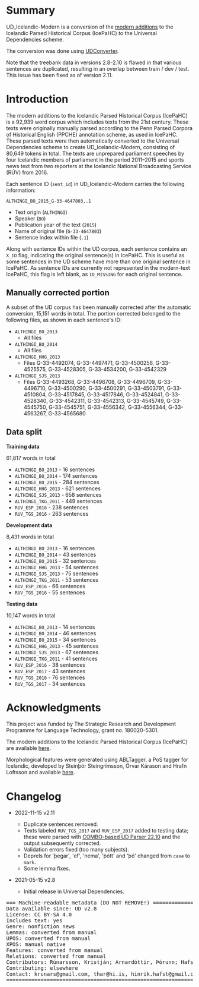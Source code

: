 # Summary

UD_Icelandic-Modern is a conversion of the [modern additions](https://github.com/antonkarl/icecorpus/tree/master/finished/additions2019) to the Icelandic Parsed Historical Corpus (IcePaHC) to the Universal Dependencies scheme.

The conversion was done using [UDConverter](https://github.com/thorunna/UDConverter).

Note that the treebank data in versions 2.8-2.10 is flawed in that various sentences are duplicated, resulting in an overlap between train / dev / test. This issue has been fixed as of version 2.11.


# Introduction

The modern additions to the Icelandic Parsed Historical Corpus (IcePaHC) is a 92,939 word corpus which includes texts from the 21st century. These texts were originally manually parsed according to the Penn Parsed Corpora of Historical English (PPCHE) annotation scheme, as used in IcePaHC. These parsed texts were then automatically converted to the Universal Dependencies scheme to create UD_Icelandic-Modern, consisting of 80,649 tokens in total. The texts are unprepared parliament speeches by four Icelandic members of parliament in the period 2011–2015 and sports news text from two reporters at the Icelandic National Broadcasting Service (RÚV) from 2016.

Each sentence ID (`sent_id`) in UD_Icelandic-Modern carries the following information:

`ALTHINGI_BO_2015_G-33-4647803,.1`

- Text origin (`ALTHINGI`)
- Speaker (`BO`)
- Publication year of the text (`2015`)
- Name of original file (`G-33-4647803`)
- Sentence index within file (`.1`)

Along with sentence IDs within the UD corpus, each sentence contains an `X_ID` flag, indicating the original sentence(s) in IcePaHC. This is useful as some sentences in the UD scheme have more than one original sentence in IcePaHC. As sentence IDs are currently not represented in the modern-text IcePaHC, this flag is left blank, as `ID_MISSING` for each original sentence.


## Manually corrected portion

A subset of the UD corpus has been manually corrected after the automatic conversion, 15,151 words in total. The portion corrected belonged to the following files, as shown in each sentence's ID:
- `ALTHINGI_BO_2013` 
  - All files
- `ALTHINGI_BO_2014` 
  -  All files
- `ALTHINGI_HHG_2013` 
  - Files G-33-4492074, G-33-4497471, G-33-4500256, G-33-4525575, G-33-4528305, G-33-4534200, G-33-4542329
- `ALTHINGI_SJS_2013`
  -  Files G-33-4493268, G-33-4496708, G-33-4496709, G-33-4496710, G-33-4500290, G-33-4500291, G-33-4503791, G-33-4510804, G-33-4517845, G-33-4517846, G-33-4524841, G-33-4528340, G-33-4542311, G-33-4542313, G-33-4545749, G-33-4545750, G-33-4545751, G-33-4556342, G-33-4556344, G-33-4563267, G-33-4565680

## Data split

**Training data**

61,817 words in total

- `ALTHINGI_BO_2013` - 16 sentences
- `ALTHINGI_BO_2014` - 174 sentences
- `ALTHINGI_BO_2015` - 284 sentences
- `ALTHINGI_HHG_2013` - 621 sentences
- `ALTHINGI_SJS_2013` - 658 sentences
- `ALTHINGI_TKG_2011` - 449 sentences
- `RUV_ESP_2016` - 238 sentences
- `RUV_TGS_2016` - 263 sentences

**Development data**

8,431 words in total

- `ALTHINGI_BO_2013` - 16 sentences
- `ALTHINGI_BO_2014` - 43 sentences
- `ALTHINGI_BO_2015` - 32 sentences
- `ALTHINGI_HHG_2013` - 54 sentences
- `ALTHINGI_SJS_2013` - 75 sentences
- `ALTHINGI_TKG_2011` - 53 sentences
- `RUV_ESP_2016` - 66 sentences
- `RUV_TGS_2016` - 55 sentences

**Testing data**

10,147 words in total

- `ALTHINGI_BO_2013` - 14 sentences
- `ALTHINGI_BO_2014` - 46 sentences
- `ALTHINGI_BO_2015` - 34 sentences
- `ALTHINGI_HHG_2013` - 45 sentences
- `ALTHINGI_SJS_2013` - 67 sentences
- `ALTHINGI_TKG_2011` - 41 sentences
- `RUV_ESP_2016` - 38 sentences
- `RUV_ESP_2017` - 43 sentences
- `RUV_TGS_2016` - 76 sentences
- `RUV_TGS_2017` - 34 sentences


# Acknowledgments

This project was funded by The Strategic Research and Development Programme for Language Technology, grant no. 180020-5301.

The modern additions to the Icelandic Parsed Historical Corpus (IcePaHC) are available [here](https://github.com/antonkarl/icecorpus/tree/master/finished/additions2019).

Morphological features were generated using ABLTagger, a PoS tagger for Icelandic, developed by Steinþór Steingrímsson, Örvar Kárason and Hrafn Loftsson and available [here](https://github.com/steinst/ABLTagger).


# Changelog

* 2022-11-15 v2.11
  * Duplicate sentences removed.
  * Texts labeled `RUV_TGS_2017` and `RUV_ESP_2017` added to testing data; these were parsed with [COMBO-based UD Parser 22.10](https://repository.clarin.is/repository/xmlui/handle/20.500.12537/272) and the output subsequently corrected.
  * Validation errors fixed (too many subjects).
  * Deprels for 'þegar', 'ef', 'nema', 'þótt' and 'þó' changed from `case` to `mark`.
  * Some lemma fixes.

* 2021-05-15 v2.8
  * Initial release in Universal Dependencies.


<pre>
=== Machine-readable metadata (DO NOT REMOVE!) ================================
Data available since: UD v2.8
License: CC BY-SA 4.0
Includes text: yes
Genre: nonfiction news
Lemmas: converted from manual
UPOS: converted from manual
XPOS: manual native
Features: converted from manual
Relations: converted from manual
Contributors: Rúnarsson, Kristján; Arnardóttir, Þórunn; Hafsteinsson, Hinrik; Barkarson, Starkaður; Jónsdóttir, Hildur; Steingrímsson, Steinþór; Sigurðsson, Einar Freyr
Contributing: elsewhere
Contact: krunars@gmail.com, thar@hi.is, hinrik.hafst@gmail.com, starkadur.barkarson@arnastofnun.is, hildur.jonsdottir@gmail.com, steinthor.steingrimsson@arnastofnun.is, einar.freyr.sigurdsson@arnastofnun.is
===============================================================================
</pre>

